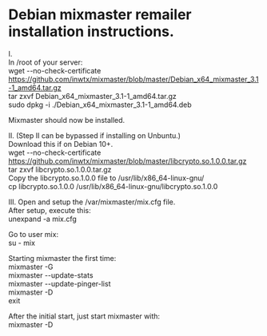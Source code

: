 # Debian mixmaster remailer installation instructions.

I.  
In /root of your server:  
wget --no-check-certificate https://github.com/inwtx/mixmaster/blob/master/Debian_x64_mixmaster_3.1-1_amd64.tar.gz  
tar zxvf Debian_x64_mixmaster_3.1-1_amd64.tar.gz  
sudo dpkg -i ./Debian_x64_mixmaster_3.1-1_amd64.deb  
    
Mixmaster should now be installed.  
    
II. (Step II can be bypassed if installing on Unbuntu.)  
Download this if on Debian 10+.  
wget --no-check-certificate https://github.com/inwtx/mixmaster/blob/master/libcrypto.so.1.0.0.tar.gz  
tar zxvf libcrypto.so.1.0.0.tar.gz  
Copy the libcrypto.so.1.0.0 file to /usr/lib/x86_64-linux-gnu/  
cp libcrypto.so.1.0.0 /usr/lib/x86_64-linux-gnu/libcrypto.so.1.0.0  
    
III.
Open and setup the /var/mixmaster/mix.cfg file.  
After setup, execute this:  
unexpand -a mix.cfg  
    
Go to user mix:  
su - mix  
    
Starting mixmaster the first time:  
mixmaster -G  
mixmaster --update-stats  
mixmaster --update-pinger-list  
mixmaster -D  
exit  
  
  
After the initial start, just start mixmaster with:  
mixmaster -D  
